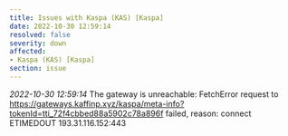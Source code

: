 ```yaml
---
title: Issues with Kaspa (KAS) [Kaspa]
date: 2022-10-30 12:59:14
resolved: false
severity: down
affected:
- Kaspa (KAS) [Kaspa]
section: issue
---
```


*2022-10-30 12:59:14* The gateway is unreachable: FetchError request to https://gateways.kaffinp.xyz/kaspa/meta-info?tokenId=tti_72f4cbbed88a5902c78a896f failed, reason: connect ETIMEDOUT 193.31.116.152:443